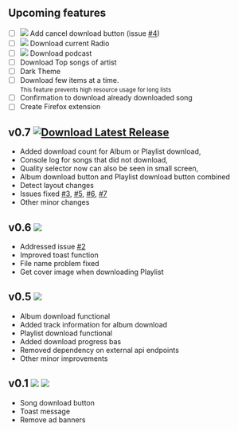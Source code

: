## Upcoming features

- [ ] ![][sh_w] Add cancel download button (issue [#4](https://github.com/GrayGalaxy/jiosaavn-downloader/issues/4))
- [ ] ![][sh_q] Download current Radio
- [ ] ![][sh_q] Download podcast
- [ ] Download Top songs of artist
- [ ] Dark Theme
- [ ] Download few items at a time.\
<small>This feature prevents high resource usage for long lists</small>
- [ ] Confirmation to download already downloaded song
- [ ] Create Firefox extension

## v0.7 [![][sh_l]][v0.7]

- Added download count for Album or Playlist download,
- Console log for songs that did not download,
- Quality selector now can also be seen in small screen,
- Album download button and Playlist download button combined
- Detect layout changes
- Issues fixed [#3], [#5], [#6], [#7]
- Other minor changes

## v0.6 [![][sh0.6]][v0.6]

- Addressed issue [#2]
- Improved toast function
- File name problem fixed
- Get cover image when downloading Playlist

## v0.5 [![][sh0.5]][v0.5]

- Album download functional
- Added track information for album download
- Playlist download functional
- Added download progress bas
- Removed dependency on external api endpoints
- Other minor improvements

## v0.1 [![][sh0.1]][v0.1] ![][sh_i]

- Song download button
- Toast message
- Remove ad banners

[v0.7]: https://github.com/GrayGalaxy/jiosaavn-downloader/releases/download/v0.7/release.zip "Download v0.7"
[v0.6]: https://github.com/GrayGalaxy/jiosaavn-downloader/releases/download/v0.6/release.zip "Download v0.6"
[v0.5]: https://github.com/GrayGalaxy/jiosaavn-downloader/releases/tag/v0.5 "Download"
[v0.1]: https://github.com/GrayGalaxy/jiosaavn-downloader/releases/tag/v0.1 "Download"

<!-- Shields -->

[sh_w]: https://img.shields.io/badge/-Working%20on%20It-brightgreen/?style=flat-square
[sh_q]: https://img.shields.io/badge/-Queued-yellow?style=flat-square
[sh_l]: https://img.shields.io/github/release/GrayGalaxy/jiosaavn-downloader?color=success&label=Latest&style=flat-square "Download Latest Release"
[sh0.6]: https://img.shields.io/badge/Release-v0.6-blue?style=flat-square
[sh0.5]: https://img.shields.io/badge/Release-v0.5-blue?style=flat-square
[sh0.1]: https://img.shields.io/badge/Release-v0.1-blue?style=flat-square
[sh_i]: https://img.shields.io/static/v1?label=&message=Initial&color=critical&style=flat-square

<!-- Issues -->

[#2]: https://github.com/GrayGalaxy/jiosaavn-downloader/issues/2
[#3]: https://github.com/GrayGalaxy/jiosaavn-downloader/issues/3
[#5]: https://github.com/GrayGalaxy/jiosaavn-downloader/issues/5
[#6]: https://github.com/GrayGalaxy/jiosaavn-downloader/issues/6
[#7]: https://github.com/GrayGalaxy/jiosaavn-downloader/issues/7
